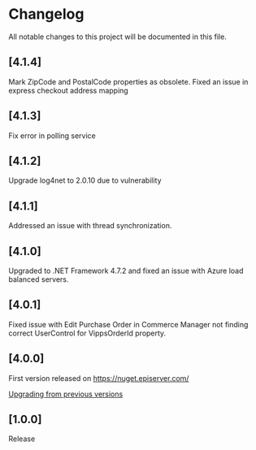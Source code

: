 # Changelog

All notable changes to this project will be documented in this file.

## [4.1.4]
Mark ZipCode and PostalCode properties as obsolete. Fixed an issue in express checkout address mapping

## [4.1.3]
Fix error in polling service

## [4.1.2]
Upgrade log4net to 2.0.10 due to vulnerability

## [4.1.1]
Addressed an issue with thread synchronization.

## [4.1.0]
Upgraded to .NET Framework 4.7.2 and fixed an issue with Azure load balanced servers.

## [4.0.1]
Fixed issue with Edit Purchase Order in Commerce Manager not finding correct UserControl for VippsOrderId property.

## [4.0.0]
First version released on https://nuget.episerver.com/

[Upgrading from previous versions](docs/upgrading.md)

## [1.0.0]

Release